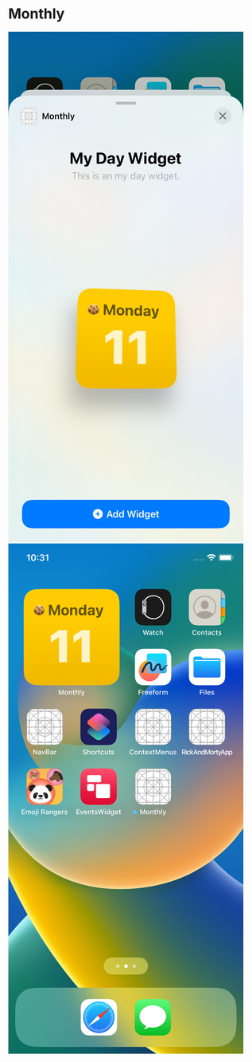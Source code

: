 # Monthly
![Alt text](https://github.com/SiddikjonKuziboev/Monthly/blob/main/Simulator%20Screen%20Shot%20-%20iPhone%2011%20-%202023-09-11%20at%2022.30.58.png)
![Alt text](https://github.com/SiddikjonKuziboev/Monthly/blob/main/Simulator%20Screen%20Shot%20-%20iPhone%2011%20-%202023-09-11%20at%2022.31.05.png)
